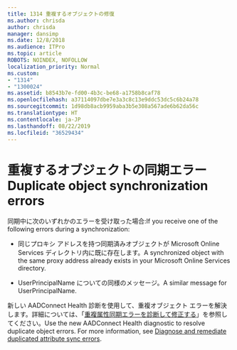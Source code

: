 ```yaml
---
title: 1314 重複するオブジェクトの修復
ms.author: chrisda
author: chrisda
manager: dansimp
ms.date: 12/8/2018
ms.audience: ITPro
ms.topic: article
ROBOTS: NOINDEX, NOFOLLOW
localization_priority: Normal
ms.custom:
- "1314"
- "1300024"
ms.assetid: b8543b7e-fd00-4b3c-be68-a1758b8caf78
ms.openlocfilehash: a37114097dbe7e3a3c8c13e9ddc53dc5c6b24a78
ms.sourcegitcommit: 1d98db8acb9959aba3b5e308a567ade6b62da56c
ms.translationtype: HT
ms.contentlocale: ja-JP
ms.lasthandoff: 08/22/2019
ms.locfileid: "36529434"
---
```

# <a name="duplicate-object-synchronization-errors"></a><span data-ttu-id="c5cb6-102">重複するオブジェクトの同期エラー</span><span class="sxs-lookup"><span data-stu-id="c5cb6-102">Duplicate object synchronization errors</span></span>

<span data-ttu-id="c5cb6-103">同期中に次のいずれかのエラーを受け取った場合:</span><span class="sxs-lookup"><span data-stu-id="c5cb6-103">If you receive one of the following errors during a synchronization:</span></span>

- <span data-ttu-id="c5cb6-104">同じプロキシ アドレスを持つ同期済みオブジェクトが Microsoft Online Services ディレクトリ内に既に存在します。</span><span class="sxs-lookup"><span data-stu-id="c5cb6-104">A synchronized object with the same proxy address already exists in your Microsoft Online Services directory.</span></span>

- <span data-ttu-id="c5cb6-105">UserPrincipalName についての同様のメッセージ。</span><span class="sxs-lookup"><span data-stu-id="c5cb6-105">A similar message for UserPrincipalName.</span></span>

<span data-ttu-id="c5cb6-p101">新しい AADConnect Health 診断を使用して、重複オブジェクト エラーを解決します。詳細については、「[重複属性同期エラーを診断して修正する](https://docs.microsoft.com/azure/active-directory/hybrid/how-to-connect-health-diagnose-sync-errors)」を参照してください。</span><span class="sxs-lookup"><span data-stu-id="c5cb6-p101">Use the new AADConnect Health diagnostic to resolve duplicate object errors. For more information, see [Diagnose and remediate duplicated attribute sync errors](https://docs.microsoft.com/azure/active-directory/hybrid/how-to-connect-health-diagnose-sync-errors).</span></span>
